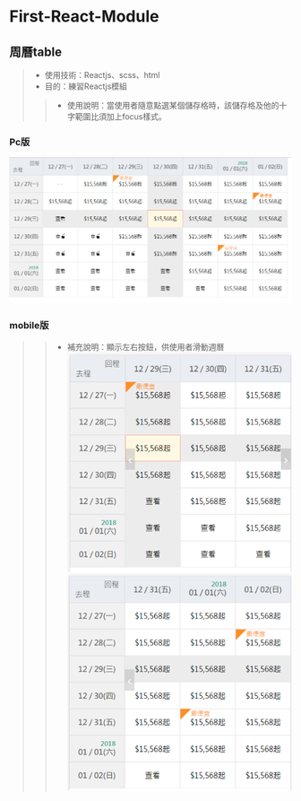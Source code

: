 # First-React-Module
## 周曆table

> + 使用技術：Reactjs、scss、html
> + 目的：練習Reactjs模組
>> + 使用說明：當使用者隨意點選某個儲存格時，該儲存格及他的十字範圍比須加上focus樣式。


### Pc版
![weekTable-pc](https://github.com/beiyi1996/First-React-Module/blob/master/pic/fz-table-pc.png)



### mobile版
>> + 補充說明：顯示左右按鈕，供使用者滑動週曆
![weekTable-m01](https://github.com/beiyi1996/First-React-Module/blob/master/pic/fz-table-mobile.png)
![weekTable-m02](https://github.com/beiyi1996/First-React-Module/blob/master/pic/fz-table-mobile02.png)
